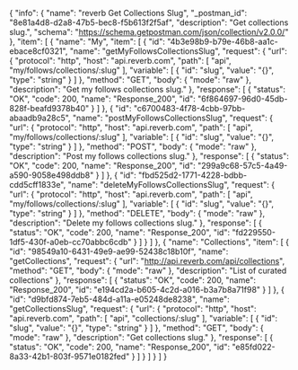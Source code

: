 {
  "info": {
    "name": "reverb Get Collections Slug",
    "_postman_id": "8e81a4d8-d2a8-47b5-bec8-f5b613f2f5af",
    "description": "Get collections slug.",
    "schema": "https://schema.getpostman.com/json/collection/v2.0.0/"
  },
  "item": [
    {
      "name": "My",
      "item": [
        {
          "id": "4b3e98b9-b79e-46b8-aa1c-ebace8cf0321",
          "name": "getMyFollowsCollectionsSlug",
          "request": {
            "url": {
              "protocol": "http",
              "host": "api.reverb.com",
              "path": [
                "api",
                "my/follows/collections/:slug"
              ],
              "variable": [
                {
                  "id": "slug",
                  "value": "{}",
                  "type": "string"
                }
              ]
            },
            "method": "GET",
            "body": {
              "mode": "raw"
            },
            "description": "Get my follows collections slug."
          },
          "response": [
            {
              "status": "OK",
              "code": 200,
              "name": "Response_200",
              "id": "6f864697-96d0-45db-828f-beafd9378b40"
            }
          ]
        },
        {
          "id": "c6700483-4f78-4cbb-97bb-abaadb9a28c5",
          "name": "postMyFollowsCollectionsSlug",
          "request": {
            "url": {
              "protocol": "http",
              "host": "api.reverb.com",
              "path": [
                "api",
                "my/follows/collections/:slug"
              ],
              "variable": [
                {
                  "id": "slug",
                  "value": "{}",
                  "type": "string"
                }
              ]
            },
            "method": "POST",
            "body": {
              "mode": "raw"
            },
            "description": "Post my follows collections slug."
          },
          "response": [
            {
              "status": "OK",
              "code": 200,
              "name": "Response_200",
              "id": "299a9c68-57c5-4a49-a590-9058e498ddb8"
            }
          ]
        },
        {
          "id": "fbd525d2-1771-4228-bdbb-cdd5cff1833e",
          "name": "deleteMyFollowsCollectionsSlug",
          "request": {
            "url": {
              "protocol": "http",
              "host": "api.reverb.com",
              "path": [
                "api",
                "my/follows/collections/:slug"
              ],
              "variable": [
                {
                  "id": "slug",
                  "value": "{}",
                  "type": "string"
                }
              ]
            },
            "method": "DELETE",
            "body": {
              "mode": "raw"
            },
            "description": "Delete my follows collections slug."
          },
          "response": [
            {
              "status": "OK",
              "code": 200,
              "name": "Response_200",
              "id": "fd229550-1df5-430f-a0eb-cc70abbc6cdb"
            }
          ]
        }
      ]
    },
    {
      "name": "Collections",
      "item": [
        {
          "id": "98549a10-6431-49e9-ae99-52438c18b10f",
          "name": "getCollections",
          "request": {
            "url": "http://api.reverb.com/api/collections",
            "method": "GET",
            "body": {
              "mode": "raw"
            },
            "description": "List of curated collections"
          },
          "response": [
            {
              "status": "OK",
              "code": 200,
              "name": "Response_200",
              "id": "e194cd2a-b605-4c2d-a016-b3a7b8a71f98"
            }
          ]
        },
        {
          "id": "d9bfd874-7eb5-484d-a11a-e05248de8238",
          "name": "getCollectionsSlug",
          "request": {
            "url": {
              "protocol": "http",
              "host": "api.reverb.com",
              "path": [
                "api",
                "collections/:slug"
              ],
              "variable": [
                {
                  "id": "slug",
                  "value": "{}",
                  "type": "string"
                }
              ]
            },
            "method": "GET",
            "body": {
              "mode": "raw"
            },
            "description": "Get collections slug."
          },
          "response": [
            {
              "status": "OK",
              "code": 200,
              "name": "Response_200",
              "id": "e85fd022-8a33-42b1-803f-9571e0182fed"
            }
          ]
        }
      ]
    }
  ]
}